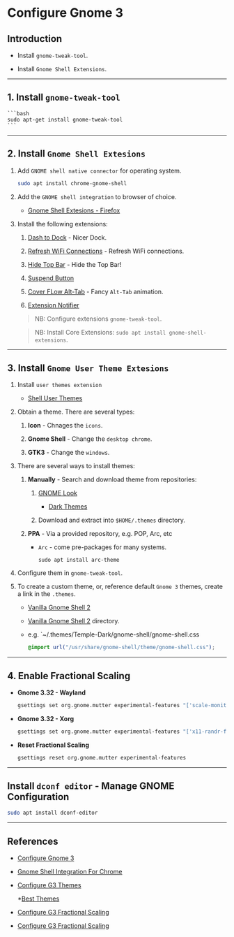# Configure Gnome 3

## Introduction

* Install `gnome-tweak-tool`.

* Install `Gnome Shell Extensions`.

---

## 1. Install `gnome-tweak-tool`

    ```bash
    sudo apt-get install gnome-tweak-tool
    ```
---

## 2. Install `Gnome Shell Extesions`

1. Add `GNOME shell native connector` for operating system.

    ```bash
    sudo apt install chrome-gnome-shell
    ```

2. Add the `GNOME shell integration` to browser of choice.

    * [Gnome Shell Extesions - Firefox](https://addons.mozilla.org/en-US/firefox/addon/gnome-shell-integration/)

3. Install the following extensions:

    1. [Dash to Dock](https://extensions.gnome.org/extension/307/dash-to-dock/) - Nicer Dock.

    2. [Refresh WiFi Connections](https://extensions.gnome.org/extension/905/refresh-wifi-connections/) - Refresh WiFi connections.

    3. [Hide Top Bar](https://extensions.gnome.org/extension/545/hide-top-bar/) - Hide the Top Bar!

    4. [Suspend Button](https://extensions.gnome.org/extension/826/suspend-button/)

    5. [Cover FLow Alt-Tab](https://extensions.gnome.org/extension/97/coverflow-alt-tab/) - Fancy `Alt-Tab` animation.

    6. [Extension Notifier](https://extensions.gnome.org/extension/1166/extension-update-notifier/)
    
    > NB: Configure extensions `gnome-tweak-tool`.

    > NB: Install Core Extensions: `sudo apt install gnome-shell-extensions`.

---

## 3. Install `Gnome User Theme Extesions`

1. Install `user themes extension`

    * [Shell User Themes](https://extensions.gnome.org/extension/19/user-themes/)

2. Obtain a theme. There are several types:

    1. __Icon__ - Chnages the `icons`.

    2. __Gnome Shell__ - Change the `desktop chrome`.

    3. __GTK3__ - Change the `windows`.

3. There are several ways to install themes:

    1. __Manually__ - Search and download theme from repositories:

        1. [GNOME Look](https://www.gnome-look.org/browse/cat/134/)

            * [Dark Themes](https://www.addictivetips.com/ubuntu-linux-tips/best-dark-themes-for-linux-in-2018/)

        2. Download and extract into `$HOME/.themes` directory.

    2. __PPA__ - Via a provided repository, e.g. POP, Arc, etc

        * `Arc` - come pre-packages for many systems.

            ```
            sudo apt install arc-theme
            ```

3. Configure them in `gnome-tweak-tool`.

4. To create a custom theme, or, reference default `Gnome 3` themes, create a link in the `.themes`.

    * [Vanilla Gnome Shell 2](https://askubuntu.com/questions/1060677/how-to-get-default-vanilla-gnome-shell-theme-in-ubuntu-18-04-after-update)

    * [Vanilla Gnome Shell 2](https://askubuntu.com/questions/969657/how-to-install-the-latest-ubuntu-shell-theme-under-ubuntu-with-vanilla-gnome/969667#969667) directory.


    * e.g. `~/.themes/Temple-Dark/gnome-shell/gnome-shell.css

        ```css
        @import url("/usr/share/gnome-shell/theme/gnome-shell.css");
        ```

---

## 4. Enable Fractional Scaling

* __Gnome 3.32 - Wayland__

    ```bash
    gsettings set org.gnome.mutter experimental-features "['scale-monitor-framebuffer']"
    ```
* __Gnome 3.32 - Xorg__

    ```bash
    gsettings set org.gnome.mutter experimental-features "['x11-randr-fractional-scaling']"
    ```

* __Reset Fractional Scaling__

    ```bash
    gsettings reset org.gnome.mutter experimental-features
    ```

---

## Install `dconf editor` - Manage GNOME Configuration

```bash
sudo apt install dconf-editor
```

---

## References

* [Configure Gnome 3](https://medium.com/@me_59374/getting-started-with-gnome3-a-primer-on-customization-9d53689b7396)

* [Gnome Shell Integration For Chrome](https://wiki.gnome.org/Projects/GnomeShellIntegrationForChrome/Installation)

* [Configure G3 Themes](https://itsfoss.com/install-themes-ubuntu/)

    *[Best Themes](https://itsfoss.com/best-gtk-themes/)

* [Configure G3 Fractional Scaling](http://ubuntuhandbook.org/index.php/2019/10/how-to-enable-fractional-scaling-in-ubuntu-19-10-eoan/)

* [Configure G3 Fractional Scaling](https://www.omgubuntu.co.uk/2019/06/enable-fractional-scaling-ubuntu-19-04)


